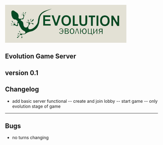 ![logo](/evolution_logo.png)
## Evolution Game Server
version 0.1
---
## Changelog
- add basic server functional
-- create and join lobby
-- start game
-- only evolution stage of game
---
## Bugs
- no turns changing
